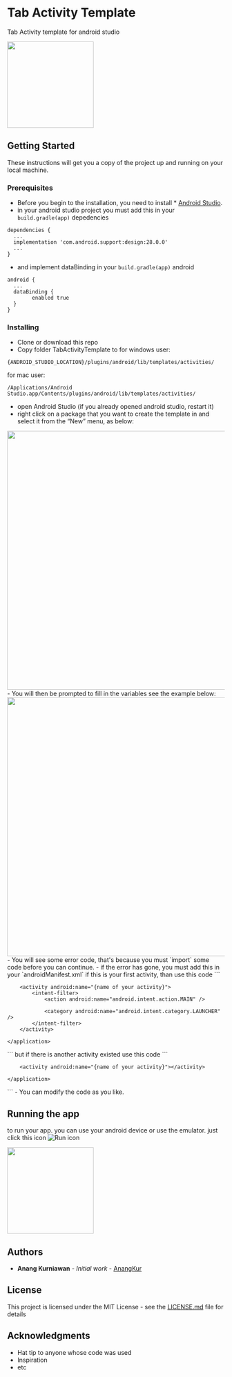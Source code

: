 # Tab Activity Template

Tab Activity template for android studio

<img src="https://i.imgur.com/UaVdQwQ.png" width="200">

## Getting Started

These instructions will get you a copy of the project up and running on your local machine.

### Prerequisites

- Before you begin to the installation, you need to install * [Android Studio](https://developer.android.com/studio/).
- in your android studio project you must add this in your `build.gradle(app)` depedencies
```
dependencies {
  ...
  implementation 'com.android.support:design:28.0.0'
  ...
}
```
- and implement dataBinding in your `build.gradle(app)` android
```
android {
  ...
  dataBinding {
        enabled true
  }
}
```

### Installing

- Clone or download this repo
- Copy folder TabActivityTemplate to 
for windows user:
```
{ANDROID_STUDIO_LOCATION}/plugins/android/lib/templates/activities/
```
for mac user:
```
/Applications/Android Studio.app/Contents/plugins/android/lib/templates/activities/
```
- open Android Studio (if you already opened android studio, restart it)
- right click on a package that you want to create the template in and select it from the “New” menu, as below:
<img src="https://i.imgur.com/hXyxg9T.png" width="600">
- You will then be prompted to fill in the variables see the example below:
<img src="https://i.imgur.com/PlCX5wg.png" width="600">
- You will see some error code, that's because you must `import` some code before you can continue.
- if the error has gone, you must add this in your `androidManifest.xml`
if this is your first activity, than use this code
```
<manifest ...>
    <application ...>
        
        <activity android:name="{name of your activity}">
            <intent-filter>
                <action android:name="android.intent.action.MAIN" />

                <category android:name="android.intent.category.LAUNCHER" />
            </intent-filter>
        </activity>
        
    </application>
</manifest>
```
but if there is another activity existed use this code
```
<manifest ...>
    <application ...>
        
        <activity android:name="{name of your activity}"></activity>
        
    </application>
</manifest>
```
- You can modify the code as you like.

## Running the app

to run your app. you can use your android device or use the emulator.
just click this icon ![Run icon](https://i.imgur.com/UPUZvN7.png)

<img src="https://i.imgur.com/UaVdQwQ.png" width="200">

## Authors

* **Anang Kurniawan** - *Initial work* - [AnangKur](https://github.com/anangkur)

## License

This project is licensed under the MIT License - see the [LICENSE.md](LICENSE.md) file for details

## Acknowledgments

* Hat tip to anyone whose code was used
* Inspiration
* etc

